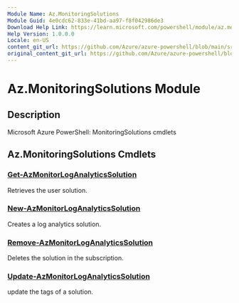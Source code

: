 ```yaml
---
Module Name: Az.MonitoringSolutions
Module Guid: 4e0cdc62-833e-41bd-aa97-f8f042986de3
Download Help Link: https://learn.microsoft.com/powershell/module/az.monitoringsolutions
Help Version: 1.0.0.0
Locale: en-US
content_git_url: https://github.com/Azure/azure-powershell/blob/main/src/MonitoringSolutions/MonitoringSolutions/help/Az.MonitoringSolutions.md
original_content_git_url: https://github.com/Azure/azure-powershell/blob/main/src/MonitoringSolutions/MonitoringSolutions/help/Az.MonitoringSolutions.md
---
```


# Az.MonitoringSolutions Module
## Description
Microsoft Azure PowerShell: MonitoringSolutions cmdlets

## Az.MonitoringSolutions Cmdlets
### [Get-AzMonitorLogAnalyticsSolution](Get-AzMonitorLogAnalyticsSolution.md)
Retrieves the user solution.

### [New-AzMonitorLogAnalyticsSolution](New-AzMonitorLogAnalyticsSolution.md)
Creates a log analytics solution.

### [Remove-AzMonitorLogAnalyticsSolution](Remove-AzMonitorLogAnalyticsSolution.md)
Deletes the solution in the subscription.

### [Update-AzMonitorLogAnalyticsSolution](Update-AzMonitorLogAnalyticsSolution.md)
update the tags of a solution.

